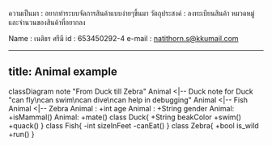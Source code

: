 ความเป็นมา : อยากทำระบบจัดการสินค้าแบบง่ายๆขึ้นมา
วัตถุประสงค์ : ลงทะเบียนสินค้า หมวดหมู่ และจำนวนของสินค้าที่อยากลง




Name : เนติธร ศรีมี
id : 653450292-4
e-mail : natithorn.s@kkumail.com


---
title: Animal example
---
classDiagram
    note "From Duck till Zebra"
    Animal <|-- Duck
    note for Duck "can fly\ncan swim\ncan dive\ncan help in debugging"
    Animal <|-- Fish
    Animal <|-- Zebra
    Animal : +int age
    Animal : +String gender
    Animal: +isMammal()
    Animal: +mate()
    class Duck{
        +String beakColor
        +swim()
        +quack()
    }
    class Fish{
        -int sizeInFeet
        -canEat()
    }
    class Zebra{
        +bool is_wild
        +run()
    }

